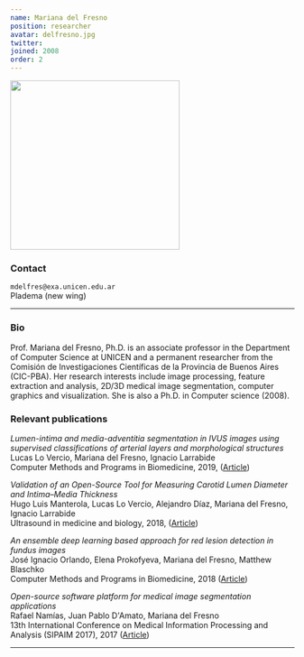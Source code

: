 ```yaml
---
name: Mariana del Fresno
position: researcher
avatar: delfresno.jpg
twitter:
joined: 2008
order: 2
---
```


<img width="300" src="{{site.baseurl}}/images/people/{{page.avatar}}" data-action="zoom">

### Contact

<i class="fa fa-envelope-o"></i>  `mdelfres@exa.unicen.edu.ar`<br>
<i class="fa fa-building"></i> Pladema (new wing) <br>

<hr>

### Bio

Prof. Mariana del Fresno, Ph.D. is an associate professor in the Department of Computer Science at UNICEN and a permanent researcher from the Comisión de Investigaciones Científicas de la Provincia de Buenos Aires (CIC-PBA). Her research interests include image processing, feature extraction and analysis, 2D/3D medical image segmentation, computer graphics and visualization. She is also a Ph.D. in Computer science (2008).

### Relevant publications

_Lumen-intima and media-adventitia segmentation in IVUS images using supervised classifications of arterial layers and morphological structures_<br>
Lucas Lo Vercio, Mariana del Fresno, Ignacio Larrabide<br>
Computer Methods and Programs in Biomedicine, 2019, ([Article](https://doi.org/10.1016/j.cmpb.2019.05.021))

_Validation of an Open-Source Tool for Measuring Carotid Lumen Diameter and Intima–Media Thickness_<br>
Hugo Luis Manterola, Lucas Lo Vercio, Alejandro Díaz, Mariana del Fresno, Ignacio Larrabide<br>
Ultrasound in medicine and biology, 2018, ([Article](https://doi.org/10.1016/j.ultrasmedbio.2018.04.001))

_An ensemble deep learning based approach for red lesion detection in fundus images_<br>
José Ignacio Orlando, Elena Prokofyeva, Mariana del Fresno, Matthew Blaschko<br>
Computer Methods and Programs in Biomedicine, 2018 ([Article](https://arxiv.org/pdf/1706.03008.pdf))

_Open-source software platform for medical image segmentation applications_<br>
Rafael Namías, Juan Pablo D'Amato, Mariana del Fresno<br>
13th International Conference on Medical Information Processing and Analysis (SIPAIM 2017), 2017 ([Article](https://doi.org/10.1117/12.2283487))


<hr>